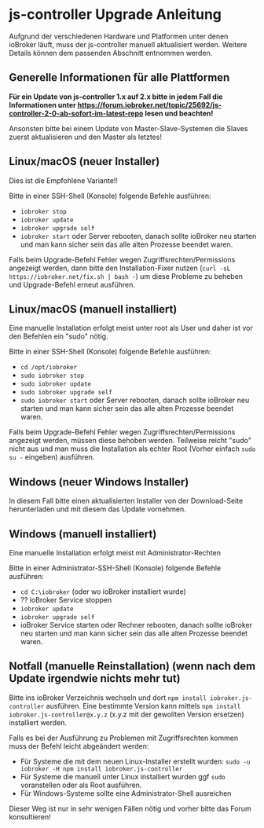 # js-controller Upgrade Anleitung

Aufgrund der verschiedenen Hardware und Platformen unter denen ioBroker läuft, muss der js-controller manuell aktualisiert werden. Weitere Details können dem passenden Abschnitt entnommen werden.

## Generelle Informationen für alle Plattformen

**Für ein Update von js-controller 1.x auf 2.x bitte in jedem Fall die Informationen unter https://forum.iobroker.net/topic/25692/js-controller-2-0-ab-sofort-im-latest-repo lesen und beachten!**

Ansonsten bitte bei einem Update von Master-Slave-Systemen die Slaves zuerst aktualisieren und den Master als letztes! 

## Linux/macOS (neuer Installer)
Dies ist die Empfohlene Variante!!

Bitte in einer SSH-Shell (Konsole) folgende Befehle ausführen:
* `iobroker stop`
* `iobroker update`
* `iobroker upgrade self`
* `iobroker start` oder Server rebooten, danach sollte ioBroker neu starten und man kann sicher sein das alle alten Prozesse beendet waren.

Falls beim Upgrade-Befehl Fehler wegen Zugriffsrechten/Permissions angezeigt werden, dann bitte den Installation-Fixer nutzen (`curl -sL https://iobroker.net/fix.sh | bash -`) um diese Probleme zu beheben und Upgrade-Befehl erneut ausführen.

## Linux/macOS (manuell installiert)

Eine manuelle Installation erfolgt meist unter root als User und daher ist vor den Befehlen ein "sudo" nötig.

Bitte in einer SSH-Shell (Konsole) folgende Befehle ausführen:
* `cd /opt/iobroker`
* `sudo iobroker stop`
* `sudo iobroker update`
* `sudo iobroker upgrade self`
* `sudo iobroker start` oder Server rebooten, danach sollte ioBroker neu starten und man kann sicher sein das alle alten Prozesse beendet waren.

Falls beim Upgrade-Befehl Fehler wegen Zugriffsrechten/Permissions angezeigt werden, müssen diese behoben werden. Teilweise reicht "sudo" nicht aus und man muss die Installation als echter Root (Vorher einfach `sudo su -` eingeben) ausführen.

## Windows (neuer Windows Installer)

In diesem Fall bitte einen aktualisierten Installer von der Download-Seite herunterladen und mit diesem das Update vornehmen.

## Windows (manuell installiert)
Eine manuelle Installation erfolgt meist mit Administrator-Rechten

Bitte in einer Administrator-SSH-Shell (Konsole) folgende Befehle ausführen:
* `cd C:\iobroker` (oder wo ioBroker installiert wurde)
* ?? ioBroker Service stoppen
* `iobroker update`
* `iobroker upgrade self`
* ioBroker Service starten oder Rechner rebooten, danach sollte ioBroker neu starten und man kann sicher sein das alle alten Prozesse beendet waren.

## Notfall (manuelle Reinstallation) (wenn nach dem Update irgendwie nichts mehr tut)
Bitte ins ioBroker Verzeichnis wechseln und dort `npm install iobroker.js-controller` ausführen. Eine bestimmte Version kann mittels `npm install iobroker.js-controller@x.y.z` (x.y.z mit der gewollten Version ersetzen) installiert werden.

Falls es bei der Ausführung zu Problemen mit Zugriffsrechten kommen muss der Befehl leicht abgeändert werden:
* Für Systeme die mit dem neuen Linux-Installer erstellt wurden: `sudo -u iobroker -H npm install iobroker.js-controller`
* Für Systeme die manuell unter Linux installiert wurden ggf `sudo` voranstellen oder als Root ausführen.
* Für Windows-Systeme sollte eine Administrator-Shell ausreichen

Dieser Weg ist nur in sehr wenigen Fällen nötig und vorher bitte das Forum konsultieren!